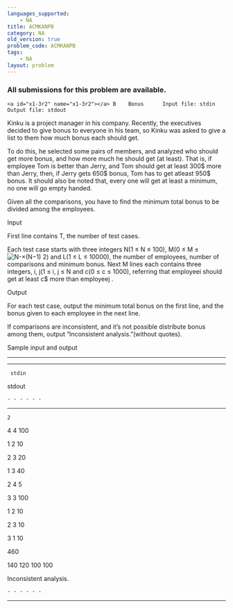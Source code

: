 ```yaml
---
languages_supported:
    - NA
title: ACMKANPB
category: NA
old_version: true
problem_code: ACMKANPB
tags:
    - NA
layout: problem
---
```

###  All submissions for this problem are available. 

    <a id="x1-3r2" name="x1-3r2"></a> B    Bonus      Input file: stdin   Output file: stdout      

    

        

Kinku is a project manager in his company. Recently, the executives decided to give bonus to everyone in his team, so Kinku was asked to give a list to them how much bonus each should get.

To do this, he selected some pairs of members, and analyzed who should get more bonus, and how more much he should get (at least). That is, if employee Tom is better than Jerry, and Tom should get at least 300$ more than Jerry, then, if Jerry gets 650$ bonus, Tom has to get atleast 950$ bonus. It should also be noted that, every one will get at least a minimum, no one will go empty handed.

Given all the comparisons, you have to find the minimum total bonus to be divided among the employees.

Input

First line contains T, the number of test cases.

Each test case starts with three integers N(1 ≤ N ≤ 100), M(0 ≤ M ≤![N-×(N−1) 2](/download/problemset0x.png)) and L(1 ≤ L ≤ 10000), the number of employees, number of comparisons and minimum bonus. Next M lines each contains three integers, i, j(1 ≤ i, j ≤ N and c(0 ≤ c ≤ 1000), referring that employeei should get at least c$ more than employeej .

Output

For each test case, output the minimum total bonus on the first line, and the bonus given to each employee in the next line.

If comparisons are inconsistent, and it’s not possible distribute bonus among them, output “Inconsistent analysis.”(without quotes).

Sample input and output

   - - - - - -

  - - - - - -

     stdin 

   stdout 

    - - - - - -

  - - - - - -

    2

4 4 100

1 2 10

2 3 20

1 3 40

2 4 5

3 3 100

1 2 10

2 3 10

3 1 10

 

  460

140 120 100 100

Inconsistent analysis.

 

    - - - - - -

  - - - - - -
